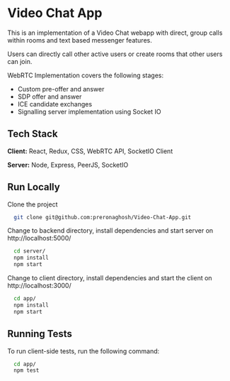 
# Video Chat App

This is an implementation of a Video Chat webapp with direct, group calls within rooms and text based messenger features.

Users can directly call other active users or create rooms that other users can join.

WebRTC Implementation covers the following stages:
- Custom pre-offer and answer
- SDP offer and answer 
- ICE candidate exchanges
- Signalling server implementation using Socket IO



## Tech Stack

**Client:** React, Redux, CSS, WebRTC API, SocketIO Client

**Server:** Node, Express, PeerJS, SocketIO



## Run Locally

Clone the project

```bash
  git clone git@github.com:preronaghosh/Video-Chat-App.git
```

Change to backend directory, install dependencies and start server on http://localhost:5000/

```bash
  cd server/
  npm install
  npm start
```

Change to client directory, install dependencies and start the client on http://localhost:3000/

```bash
  cd app/
  npm install
  npm start
```
## Running Tests

To run client-side tests, run the following command:

```bash
  cd app/
  npm test
```

